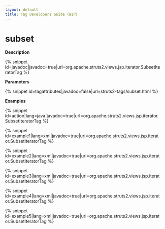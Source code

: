 ```yaml
---
layout: default
title: Tag Developers Guide (WIP)
---
```


# subset

__Description__



{% snippet id=javadoc|javadoc=true|url=org.apache.struts2.views.jsp.iterator.SubsetIteratorTag %}

__Parameters__



{% snippet id=tagattributes|javadoc=false|url=struts2-tags/subset.html %}

__Examples__



{% snippet id=action|lang=java|javadoc=true|url=org.apache.struts2.views.jsp.iterator.SubsetIteratorTag %}


{% snippet id=example1|lang=xml|javadoc=true|url=org.apache.struts2.views.jsp.iterator.SubsetIteratorTag %}


{% snippet id=example2|lang=xml|javadoc=true|url=org.apache.struts2.views.jsp.iterator.SubsetIteratorTag %}


{% snippet id=example3|lang=xml|javadoc=true|url=org.apache.struts2.views.jsp.iterator.SubsetIteratorTag %}


{% snippet id=example4|lang=xml|javadoc=true|url=org.apache.struts2.views.jsp.iterator.SubsetIteratorTag %}


{% snippet id=example5|lang=xml|javadoc=true|url=org.apache.struts2.views.jsp.iterator.SubsetIteratorTag %}
